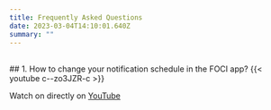 ```yaml
---
title: Frequently Asked Questions
date: 2023-03-04T14:10:01.640Z
summary: ""
---
```


<br>
## 1. How to change your notification schedule in the FOCI app?
{{< youtube c--zo3JZR-c >}}
<br>

Watch on directly on [YouTube](https://youtu.be/c--zo3JZR-c)
